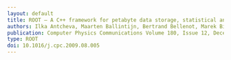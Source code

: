 ```yaml
---
layout: default
title: ROOT — A C++ framework for petabyte data storage, statistical analysis and visualization
authors: Ilka Antcheva, Maarten Ballintijn, Bertrand Bellenot, Marek Biskup, René Brun, N.Buncic, Philippe Canal, Diego Casadei, Olivier Couet, Valeri Fine, Leandro Franco, Gerardo Ganis, Andrei Gheata, David Gonzalez Maline, Masaharu Goto, Jan Iwaszkiewicz, Anna Kreshuk, Diego Marcos Segura, Richard Maunder, Lorenzo Moneta and Matevž Tadel
publication: Computer Physics Communications Volume 180, Issue 12, December 2009, Pages 2499-2512
type: ROOT
doi: 10.1016/j.cpc.2009.08.005
---
```

